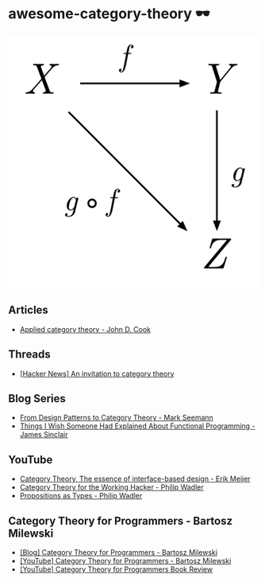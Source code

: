 # awesome-category-theory 🕶️

![Category Theory](./category-theory.png)

## Articles

* [Applied category theory - John D. Cook](https://www.johndcook.com/blog/applied-category-theory/)

## Threads

* [[Hacker News] An invitation to category theory](https://news.ycombinator.com/item?id=18267536)

## Blog Series

* [From Design Patterns to Category Theory - Mark Seemann](https://blog.ploeh.dk/2017/10/04/from-design-patterns-to-category-theory/)
* [Things I Wish Someone Had Explained About Functional Programming - James Sinclair](https://jrsinclair.com/articles/2019/what-i-wish-someone-had-explained-about-functional-programming/)

## YouTube

* [Category Theory, The essence of interface-based design - Erik Meijer](https://www.youtube.com/watch?v=JMP6gI5mLHc)
* [Category Theory for the Working Hacker - Philip Wadler](https://www.youtube.com/watch?v=V10hzjgoklA)
* [Propositions as Types - Philip Wadler](https://www.youtube.com/watch?v=IOiZatlZtGU)

## Category Theory for Programmers - Bartosz Milewski

* [[Blog] Category Theory for Programmers - Bartosz Milewski](https://bartoszmilewski.com/2014/10/28/category-theory-for-programmers-the-preface/)
* [[YouTube] Category Theory for Programmers - Bartosz Milewski](https://www.youtube.com/playlist?list=PLbgaMIhjbmEnaH_LTkxLI7FMa2HsnawM_)
* [[YouTube] Category Theory for Programmers Book Review](https://www.youtube.com/playlist?list=PLVFrD1dmDdvcjCQDPhExqP56jqxp0Ssn_)
